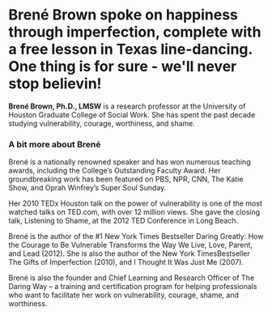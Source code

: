 # Brené Brown spoke on happiness through imperfection, complete with a free lesson in Texas line-dancing. One thing is for sure - we'll never stop believin!

<div class="zig-zags_blue"></div>

**Brené Brown, Ph.D., LMSW** is a research professor at the University of Houston Graduate College of Social Work. She has spent the past decade studying vulnerability, courage, worthiness, and shame.

<div class="line-canvas"></div>

### A bit more about Brené

Brené is a nationally renowned speaker and has won numerous teaching awards, including the College’s Outstanding Faculty Award. Her groundbreaking work has been featured on PBS, NPR, CNN, The Katie Show, and Oprah Winfrey’s Super Soul Sunday. 

Her 2010 TEDx Houston talk on the power of vulnerability is one of the most watched talks on TED.com, with over 12 million views. She gave the closing talk, Listening to Shame,  at the 2012 TED Conference in Long Beach.

Brené is the author of the #1 New York Times Bestseller Daring Greatly: How the Courage to Be Vulnerable Transforms the Way We Live, Love, Parent, and Lead (2012). She is also the author of the New York TimesBestseller The Gifts of Imperfection (2010), and I Thought It Was Just Me (2007).

Brené is also the founder and Chief Learning and Research Officer of The Daring Way – a training and certification program for helping professionals who want to facilitate her work on vulnerability, courage, shame, and worthiness.
